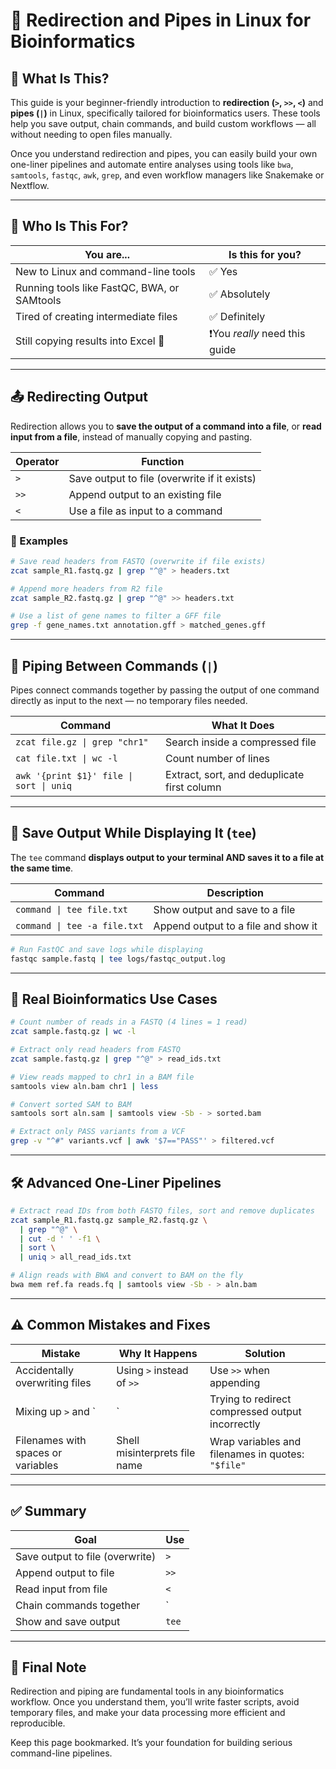 # 🔁 Redirection and Pipes in Linux for Bioinformatics

## 🧾 What Is This?

This guide is your beginner-friendly introduction to **redirection (`>`, `>>`, `<`)** and **pipes (`|`)** in Linux, specifically tailored for bioinformatics users. These tools help you save output, chain commands, and build custom workflows — all without needing to open files manually.

Once you understand redirection and pipes, you can easily build your own one-liner pipelines and automate entire analyses using tools like `bwa`, `samtools`, `fastqc`, `awk`, `grep`, and even workflow managers like Snakemake or Nextflow.

---

## 🎯 Who Is This For?

| You are... | Is this for you? |
|------------|------------------|
| New to Linux and command-line tools | ✅ Yes |
| Running tools like FastQC, BWA, or SAMtools | ✅ Absolutely |
| Tired of creating intermediate files | ✅ Definitely |
| Still copying results into Excel 😬 | ❗You *really* need this guide |

---

## 📤 Redirecting Output

Redirection allows you to **save the output of a command into a file**, or **read input from a file**, instead of manually copying and pasting.

| Operator | Function |
|----------|----------|
| `>` | Save output to file (overwrite if it exists) |
| `>>` | Append output to an existing file |
| `<` | Use a file as input to a command |

### 🧪 Examples

```bash
# Save read headers from FASTQ (overwrite if file exists)
zcat sample_R1.fastq.gz | grep "^@" > headers.txt

# Append more headers from R2 file
zcat sample_R2.fastq.gz | grep "^@" >> headers.txt

# Use a list of gene names to filter a GFF file
grep -f gene_names.txt annotation.gff > matched_genes.gff
```

---

## 🔗 Piping Between Commands (`|`)

Pipes connect commands together by passing the output of one command directly as input to the next — no temporary files needed.

| Command | What It Does |
|---------|--------------|
| `zcat file.gz \| grep "chr1"` | Search inside a compressed file |
| `cat file.txt \| wc -l` | Count number of lines |
| `awk '{print $1}' file \| sort \| uniq` | Extract, sort, and deduplicate first column |

---

## 📑 Save Output While Displaying It (`tee`)

The `tee` command **displays output to your terminal AND saves it to a file at the same time**.

| Command | Description |
|---------|-------------|
| `command \| tee file.txt` | Show output and save to a file |
| `command \| tee -a file.txt` | Append output to a file and show it |

```bash
# Run FastQC and save logs while displaying
fastqc sample.fastq | tee logs/fastqc_output.log
```

---

## 🧬 Real Bioinformatics Use Cases

```bash
# Count number of reads in a FASTQ (4 lines = 1 read)
zcat sample.fastq.gz | wc -l

# Extract only read headers from FASTQ
zcat sample.fastq.gz | grep "^@" > read_ids.txt

# View reads mapped to chr1 in a BAM file
samtools view aln.bam chr1 | less

# Convert sorted SAM to BAM
samtools sort aln.sam | samtools view -Sb - > sorted.bam

# Extract only PASS variants from a VCF
grep -v "^#" variants.vcf | awk '$7=="PASS"' > filtered.vcf
```

---

## 🛠️ Advanced One-Liner Pipelines

```bash
# Extract read IDs from both FASTQ files, sort and remove duplicates
zcat sample_R1.fastq.gz sample_R2.fastq.gz \
  | grep "^@" \
  | cut -d ' ' -f1 \
  | sort \
  | uniq > all_read_ids.txt
```

```bash
# Align reads with BWA and convert to BAM on the fly
bwa mem ref.fa reads.fq | samtools view -Sb - > aln.bam
```

---

## ⚠️ Common Mistakes and Fixes

| Mistake | Why It Happens | Solution |
|--------|----------------|----------|
| Accidentally overwriting files | Using `>` instead of `>>` | Use `>>` when appending |
| Mixing up `>` and `|` | Trying to redirect compressed output incorrectly | Use `|` after `zcat` or `gunzip -c` |
| Filenames with spaces or variables | Shell misinterprets file name | Wrap variables and filenames in quotes: `"$file"` |

---

## ✅ Summary

| Goal | Use |
|------|-----|
| Save output to file (overwrite) | `>` |
| Append output to file | `>>` |
| Read input from file | `<` |
| Chain commands together | `|` |
| Show and save output | `tee` |

---

## 📘 Final Note

Redirection and piping are fundamental tools in any bioinformatics workflow. Once you understand them, you’ll write faster scripts, avoid temporary files, and make your data processing more efficient and reproducible.

Keep this page bookmarked. It’s your foundation for building serious command-line pipelines.

